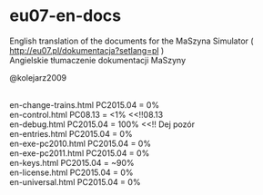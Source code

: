 # eu07-en-docs
English translation of the documents for the MaSzyna Simulator ( http://eu07.pl/dokumentacja?setlang=pl ) <br>
Angielskie tłumaczenie dokumentacji MaSzyny 

@kolejarz2009

<br> en-change-trains.html PC2015.04 = 0%
<br> en-control.html PC08.13 = <1%   <<!!08.13
<br> en-debug.html PC2015.04 = 100%   <<!! Dej pozór
<br> en-entries.html PC2015.04 = 0%
<br> en-exe-pc2010.html PC2015.04 = 0%
<br> en-exe-pc2011.html PC2015.04 = 0%
<br> en-keys.html PC2015.04 = ~90%
<br> en-license.html PC2015.04 = 0%
<br> en-universal.html PC2015.04 = 0%

